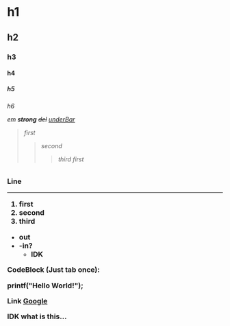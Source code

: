 <h1>h1
<h2>h2
<h3>h3
<h4>h4
<h5>h5
<h6>h6

<em>em</em>
<strong>strong</strong>
<del>del</del>
<u>underBar</u>

> first
> > second
> > > third
> first


<h3>Line
<hr/>

1. first
2. second
3. third

* out
* -in?
  * IDK

CodeBlock (Just tab once):

   printf("Hello World!");
  
Link [Google][googlelink]

[googlelink]: https://google.com "google link!!"

IDK what is this...


 
